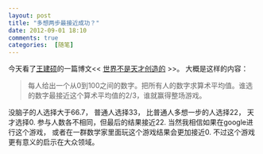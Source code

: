 ```yaml
---
layout: post
title: "多想两步最接近成功？"
date: 2012-09-01 18:10
comments: true
categories:  [随笔]
---
```


今天看了<a href="http://baike.baidu.com/view/1123144.htm" target="_blank">王建硕</a>的一篇博文<< <a href="http://home.wangjianshuo.com/cn/20060907_aecaeec-2.htm" target="_blank">世界不是天才创造的</a> >>。
大概是这样的内容：

> 每人给出一个从0到100之间的数字。把所有人的数字求算术平均值。谁选的数字最接近这个算术平均值的2/3，谁就赢得整场游戏。

没脑子的人选择大于66.7， 普通人选择33， 比普通人多想一步的人选择22， 天才选择0. 参与人数各不相同，但最后的结果接近22. 当然我相信如果在google进行这个游戏，
或者在一群数学家里面玩这个游戏结果会更加接近0. 不过这个游戏更有意义的启示在大众领域。

  
